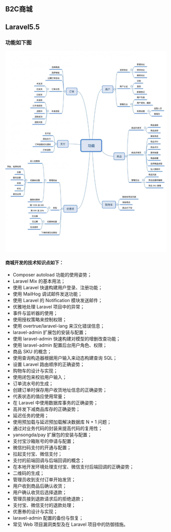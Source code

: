 ## B2C商城
## Laravel5.5

### 功能如下图
!['功能图'](/axbp3OpRZD.jpg)

#### 商城开发的技术知识点如下：

- Composer autoload 功能的使用姿势；
- Laravel Mix 的基本用法；
- 使用 Laravel 快速构建用户登录、注册功能；
- 使用 MailHog 调试邮件发送功能；
- 使用 Laravel 的 Notification 模块发送邮件；
- 优雅地处理 Laravel 项目中的异常；
- 事件与监听器的使用；
- 使用授权策略来控制权限；
- 使用 overtrue/laravel-lang 来汉化错误信息；
- laravel-admin 扩展包的安装与配置；
- 使用 laravel-admin 快速构建对模型的增删改查功能；
- 使用 laravel-admin 配置后台用户角色、权限；
- 商品 SKU 的概念；
- 使用查询构造器根据用户输入来动态构建查询 SQL；
- 设置 Laravel 路由顺序的正确姿势；
- 购物车的设计与实现；
- 使用闭包来校验用户输入；
- 订单流水号的生成；
- 创建订单时保存用户收货地址信息的正确姿势；
- 代表状态的值应使用常量；
- 在 Laravel 中使用数据库事务的正确姿势；
- 高并发下减商品库存的正确姿势；
- 延迟任务的使用；
- 使用预加载与延迟预加载解决数据库 N + 1 问题；
- 通过对业务代码的封装来提高代码的复用性；
- yansongda/pay 扩展包的安装与配置；
- 支付宝沙箱账号的申请与配置；
- 微信扫码支付的开通与配置；
- 拉起支付宝、微信支付；
- 支付的前端回调与后端回调的概念；
- 在本地开发环境处理支付宝、微信支付后端回调的正确姿势；
- 二维码的生成；
- 管理员收到支付订单开始发货；
- 用户收到商品后确认收货；
- 用户确认收货后选择退款；
- 管理员接到退款请求后的拒绝退款；
- 支付宝、微信支付的退款处理；
- 优惠券的设计与实现；
- laravel-admin 配置的备份与恢复；
- 常见 Web 项目漏洞类型及在 Laravel 项目中的防御措施。